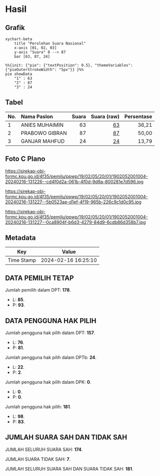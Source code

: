 # Hasil

## Grafik

```mermaid
xychart-beta
    title "Perolehan Suara Nasional"
    x-axis [01, 02, 03]
    y-axis "Suara" 0 --> 87
    bar [63, 87, 24]
```

```mermaid
%%{init: {"pie": {"textPosition": 0.5}, "themeVariables": {"pieOuterStrokeWidth": "5px"}} }%%
pie showData
    "1" : 63
    "2" : 87
    "3" : 24
```

## Tabel

| No. | Nama Paslon    | Suara | Suara (raw) | Persentase |
|:--- |:-------------- | -----:| -----------:| ----------:|
| 1   | ANIES MUHAIMIN | 63    | [63][p-1]   | 36,21      |
| 2   | PRABOWO GIBRAN | 87    | [87][p-2]   | 50,00      |
| 3   | GANJAR MAHFUD  | 24    | [24][p-3]   | 13,79      |


[p-1]: https://github.com/gigit-pemilu/pemilu-2024/blob/main/pilpres/hitung-suara/sub/19-kepulauan-bangka-belitung/sub/02-belitung/sub/05-badau/sub/2001-badau/sub/004-tps/sub/paslon-1.txt
[p-2]: https://github.com/gigit-pemilu/pemilu-2024/blob/main/pilpres/hitung-suara/sub/19-kepulauan-bangka-belitung/sub/02-belitung/sub/05-badau/sub/2001-badau/sub/004-tps/sub/paslon-2.txt
[p-3]: https://github.com/gigit-pemilu/pemilu-2024/blob/main/pilpres/hitung-suara/sub/19-kepulauan-bangka-belitung/sub/02-belitung/sub/05-badau/sub/2001-badau/sub/004-tps/sub/paslon-3.txt

## Foto C Plano

https://sirekap-obj-formc.kpu.go.id/4f35/pemilu/ppwp/19/02/05/20/01/1902052001004-20240216-131226--cd4f0d2a-061b-4f0d-9d8a-800281e7d596.jpg

https://sirekap-obj-formc.kpu.go.id/4f35/pemilu/ppwp/19/02/05/20/01/1902052001004-20240216-131227--5b0523ae-d1ef-4f19-965b-226c9c1d0c95.jpg

https://sirekap-obj-formc.kpu.go.id/4f35/pemilu/ppwp/19/02/05/20/01/1902052001004-20240216-131227--0ca8904f-b6d3-4279-84d9-6cdb86d358b7.jpg


## Metadata

| Key        | Value               |
| ---------- | ------------------- |
| Time Stamp | 2024-02-16 16:25:10 |


## DATA PEMILIH TETAP

Jumlah pemilih dalam DPT: **178**.
 * L: **85**.
 * P: **93**.

## DATA PENGGUNA HAK PILIH

Jumlah pengguna hak pilih dalam DPT: **157**.
 * L: **76**.
 * P: **81**.

Jumlah pengguna hak pilih dalam DPTb: **24**.
 * L: **22**.
 * P: **2**.

Jumlah pengguna hak pilih dalam DPK: **0**.
 * L: **0**.
 * P: **0**.

Jumlah pengguna hak pilih: **181**.
 * L: **98**.
 * P: **83**.

## JUMLAH SUARA SAH DAN TIDAK SAH

JUMLAH SELURUH SUARA SAH: **174**.

JUMLAH SUARA TIDAK SAH: **7**.

JUMLAH SELURUH SUARA SAH DAN SUARA TIDAK SAH: **181**.


